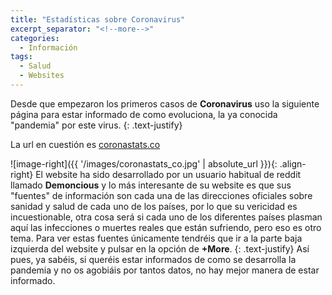 ```yaml
---
title: "Estadísticas sobre Coronavirus"
excerpt_separator: "<!--more-->"
categories:
  - Información
tags:
  - Salud
  - Websites
---
```


Desde que empezaron los primeros casos de **Coronavirus** uso la siguiente página para estar informado de como evoluciona, la ya conocida "pandemia" por este virus. 
{: .text-justify}

<!--more-->

La url en cuestión es [coronastats.co](https://coronastats.co)

![image-right]({{ '/images/coronastats_co.jpg' | absolute_url }}){: .align-right} El website ha sido desarrollado por un usuario habitual de reddit llamado **Demoncious** y lo más interesante de su website es que sus "fuentes" de información son cada una de las direcciones oficiales sobre sanidad y salud de cada uno de los países, por lo que su vericidad es incuestionable, otra cosa será si cada uno de los diferentes países plasman aquí las infecciones o muertes reales que están sufriendo, pero eso es otro tema. Para ver estas fuentes únicamente tendréis que ir a la parte baja izquierda del website y pulsar en la opción de **+More**.
{: .text-justify}
Así pues, ya sabéis, si queréis estar informados de como se desarrolla la pandemia y no os agobiáis por tantos datos, no hay mejor manera de estar informado.
